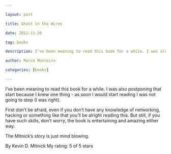 ---
layout: post
title: Ghost in the Wires 
date: 2012-11-20
tag: books
description: I’ve been meaning to read this book for a while. I was also postponing that start because I knew one thing - as soon I would start reading I was
author: Marco Monteiro
categories: [books]
---

I’ve been meaning to read this book for a while. I was also postponing that start because I knew one thing - as soon I would start reading I was not going to stop (I was right).

First don’t be afraid, even if you don’t have any knowledge of networking, hacking or something like that you’ll be alright reading this. But still, if you have such skills, don’t worry, the book is entertaining and amazing either way.
<!--more-->
The Mitnick’s story is just mind blowing.

By Kevin D. Mitnick
My rating: 5 of 5 stars